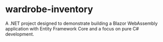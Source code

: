 # wardrobe-inventory
A .NET project designed to demonstrate building a Blazor WebAssembly application with Entity Framework Core and a focus on pure C# development.
